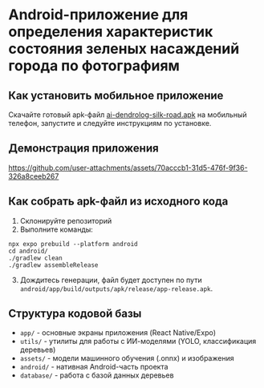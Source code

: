 # Android-приложение для определения характеристик состояния зеленых насаждений города по фотографиям

## Как установить мобильное приложение
Скачайте готовый apk-файл [ai-dendrolog-silk-road.apk](https://disk.yandex.ru/d/Wa0jW8RNL9MSlQ) на мобильный телефон, запустите и следуйте инструкциям по установке.

## Демонстрация приложения

https://github.com/user-attachments/assets/70acccb1-31d5-476f-9f36-326a8ceeb267

## Как собрать apk-файл из исходного кода
1. Склонируйте репозиторий
2. Выполните команды:
```
npx expo prebuild --platform android
cd android/
./gradlew clean
./gradlew assembleRelease
```
3. Дождитесь генерации, файл будет доступен по пути `android/app/build/outputs/apk/release/app-release.apk`.

## Структура кодовой базы
- `app/` - основные экраны приложения (React Native/Expo)
- `utils/` - утилиты для работы с ИИ-моделями (YOLO, классификация деревьев)
- `assets/` - модели машинного обучения (.onnx) и изображения
- `android/` - нативная Android-часть проекта
- `database/` - работа с базой данных деревьев
